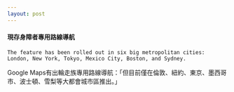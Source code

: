 ```yaml
---
layout: post
---
```


#### 現存身障者專用路線導航

```
The feature has been rolled out in six big metropolitan cities: London, New York, Tokyo, Mexico City, Boston, and Sydney.
```
Google Maps有出輪走族專用路線導航：「但目前僅在倫敦、紐約、東京、墨西哥市、波士頓、雪梨等大都會城市區推出。」

<!--
	a.對於使用者來說，不會想要一直看著地圖找路
		→我的經驗，想要知道再多久後要做什麼？可以給我Next 3 Steps指示(包含轉彎圖、幾公里後、預估多久會到)
			需要再Show Details
			採用單車的路線，而預估時間可能要重算。
		→怎麼取API
    
    實際詢問輪走族，他們目前如何到達一個目的地？想去一個地方之前，會做什麼事？
	-->